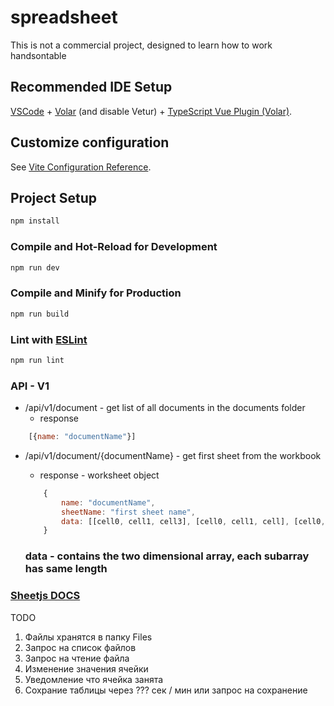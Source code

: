 # spreadsheet

This is not a commercial project, designed to learn how to work handsontable

## Recommended IDE Setup

[VSCode](https://code.visualstudio.com/) + [Volar](https://marketplace.visualstudio.com/items?itemName=Vue.volar) (and disable Vetur) + [TypeScript Vue Plugin (Volar)](https://marketplace.visualstudio.com/items?itemName=Vue.vscode-typescript-vue-plugin).

## Customize configuration

See [Vite Configuration Reference](https://vitejs.dev/config/).

## Project Setup

```sh
npm install
```

### Compile and Hot-Reload for Development

```sh
npm run dev
```

### Compile and Minify for Production

```sh
npm run build
```

### Lint with [ESLint](https://eslint.org/)

```sh
npm run lint
```

### API - V1
* /api/v1/document - get list of all documents in the documents folder
    - response
```js
    [{name: "documentName"}]
```

* /api/v1/document/{documentName} - get first sheet from the workbook
    - response - worksheet object
    ```js
        {
            name: "documentName",
            sheetName: "first sheet name",
            data: [[cell0, cell1, cell3], [cell0, cell1, cell], [cell0, cell1, cell3]]
        }
    ```

    ### data - contains the two dimensional array, each subarray has same length

### [Sheetjs DOCS](https://docs.sheetjs.com/)

TODO
1. Файлы хранятся в папку Files
2. Запрос на список файлов
3. Запрос на чтение файла
4. Изменение значения ячейки
5. Уведомление что ячейка занята
6. Сохрание таблицы через ??? сек / мин или запрос на сохранение
